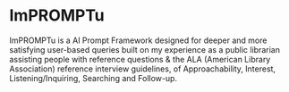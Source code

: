 # ImPROMPTu
ImPROMPTu is a AI Prompt Framework designed for deeper and more satisfying user-based queries built on my experience as a public librarian assisting people with reference questions &amp; the ALA (American Library Association) reference interview guidelines, of Approachability, Interest, Listening/Inquiring, Searching and Follow-up. 
